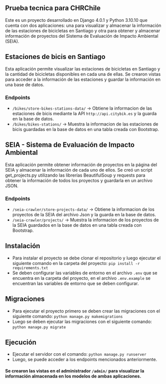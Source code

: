 ## Prueba tecnica para CHRChile

Este es un proyecto desarrollado en Django 4.0.1 y Python 3.10.10 que cuenta con dos aplicaciones: una para visualizar y almacenar la información de las estaciones de bicicletas en Santiago y otra para obtener y almacenar información de proyectos del Sistema de Evaluación de Impacto Ambiental (SEIA).

## Estaciones de bicis en Santiago
Esta aplicación permite visualizar las estaciones de bicicletas en Santiago y la cantidad de bicicletas disponibles en cada una de ellas. Se crearon vistas para acceder a la información de las estaciones y guardar la información en una base de datos.
### Endpoints
* `/bikes/store-bikes-stations-data/` -> Obtiene la informacion de las estaciones de bicis mediante la API  `http://api.citybik.es` y la guarda en la base de datos.
* `/bikes/bikes-stations/` -> Muestra la informacion de las estaciones de bicis guardadas en la base de datos en una tabla creada con Bootstrap.

## SEIA - Sistema de Evaluación de Impacto Ambiental
Esta aplicación permite obtener información de proyectos en la página del SEIA y almacenar la información de cada uno de ellos. Se creó un script get_projects.py utilizando las librerías BeautifulSoup y requests para obtener la información de todos los proyectos y guardarla en un archivo JSON.


### Endpoints
* `/seia-crawler/store-projects-data/` -> Obtiene la informacion de los proyectos de la SEIA del archivo Json y la guarda en la base de datos.
* `/seia-crawler/projects/` -> Muestra la informacion de los proyectos de la SEIA guardados en la base de datos en una tabla creada con Bootstrap.

## Instalación
* Para instalar el proyecto se debe clonar el repositorio y luego ejecutar el siguiente comando en la carpeta del proyecto:
`pip install -r requirements.txt`
* Se deben configurar las variables de entorno en el archivo `.env` que se encuentra en la carpeta del proyecto, en el archivo `.env.example` se encuentran las variables de entorno que se deben configurar.


## Migraciones
* Para ejecutar el proyecto primero se deben crear las migraciones con el siguiente comando:
`python manage.py makemigrations`
* Luego se deben ejecutar las migraciones con el siguiente comando:
`python manage.py migrate`


## Ejecución 
* Ejecutar el servidor con el comando: `python manage.py runserver`
* Luego, se puede acceder a los endpoints mencionados anteriormente.

#### Se crearon las vistas en el administrador `/admin/` para visualizar la información almacenada en los modelos de ambas aplicaciones.
